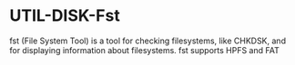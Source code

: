 UTIL-DISK-Fst
=============

fst (File System Tool) is a tool for checking filesystems, like CHKDSK, and for displaying information about filesystems. fst supports HPFS and FAT 
